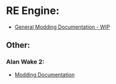# RE Engine:
- [General Modding Documentation - WIP](https://github.com/Modding-Haven/REEngine-Modding-Documentation/wiki)

## Other:
### Alan Wake 2:
 - [Modding Documentation](https://github.com/Modding-Haven/AW2-Modding-Documentation/wiki)
